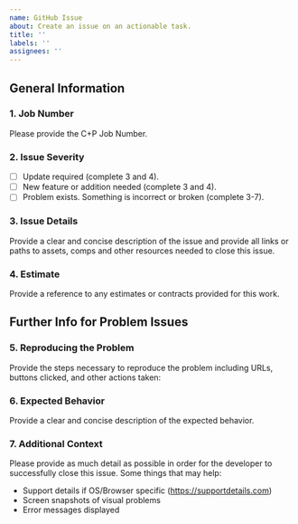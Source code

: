 ```yaml
---
name: GitHub Issue
about: Create an issue on an actionable task.
title: ''
labels: ''
assignees: ''
---
```


## General Information

### 1. Job Number
Please provide the C+P Job Number.

### 2. Issue Severity
- [ ] Update required (complete 3 and 4).
- [ ] New feature or addition needed (complete 3 and 4).
- [ ] Problem exists. Something is incorrect or broken (complete 3-7).

### 3. Issue Details
Provide a clear and concise description of the issue and provide all links or paths to assets, comps and other resources needed to close this issue.

### 4. Estimate
Provide a reference to any estimates or contracts provided for this work.

## Further Info for Problem Issues

### 5. Reproducing the Problem
Provide the steps necessary to reproduce the problem including URLs, buttons clicked, and other actions taken:

### 6. Expected Behavior
Provide a clear and concise description of the expected behavior.

### 7. Additional Context
Please provide as much detail as possible in order for the developer to successfully close this issue. Some things that may help:

* Support details if OS/Browser specific (https://supportdetails.com)
* Screen snapshots of visual problems
* Error messages displayed
